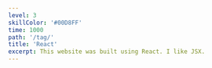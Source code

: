 ```yaml
---
level: 3
skillColor: '#00D8FF'
time: 1000
path: '/tag/'
title: 'React'
excerpt: This website was built using React. I like JSX.
---
```

